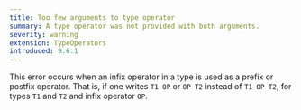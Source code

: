 ```yaml
---
title: Too few arguments to type operator
summary: A type operator was not provided with both arguments.
severity: warning
extension: TypeOperators
introduced: 9.6.1
---
```


This error occurs when an infix operator in a type is used as a prefix or postfix operator. That is, if one writes `T1 OP` or `OP T2` instead of `T1 OP T2`, for types `T1` and `T2` and infix operator `OP`.

